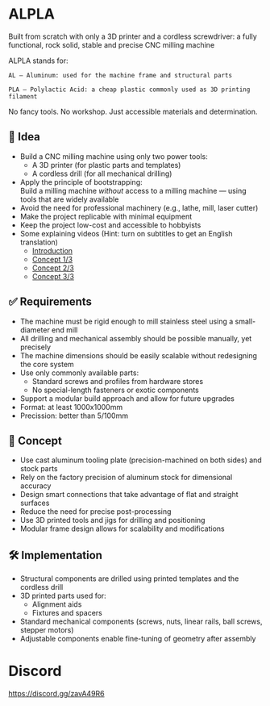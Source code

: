 # ALPLA
Built from scratch with only a 3D printer and a cordless screwdriver: a fully functional, rock solid, stable and precise CNC milling machine 

ALPLA stands for:

    AL – Aluminum: used for the machine frame and structural parts

    PLA – Polylactic Acid: a cheap plastic commonly used as 3D printing filament

No fancy tools. No workshop. Just accessible materials and determination.

## 🧠 Idea

- Build a CNC milling machine using only two power tools:
  - A 3D printer (for plastic parts and templates)
  - A cordless drill (for all mechanical drilling)
- Apply the principle of bootstrapping:  
  Build a milling machine *without* access to a milling machine — using tools that are widely available
- Avoid the need for professional machinery (e.g., lathe, mill, laser cutter)
- Make the project replicable with minimal equipment
- Keep the project low-cost and accessible to hobbyists
- Some explaining videos (Hint: turn on subtitles to get an English translation)
  - [Introduction](https://www.youtube.com/watch?v=ccMmWTHgV-c)
  - [Concept 1/3](https://www.youtube.com/watch?v=HYiIF2NWXts)
  - [Concept 2/3](https://www.youtube.com/watch?v=pyVtN6UW3Ig)
  - [Concept 3/3](https://www.youtube.com/watch?v=PV8uysdlaH8)


## ✅ Requirements

- The machine must be rigid enough to mill stainless steel using a small-diameter end mill
- All drilling and mechanical assembly should be possible manually, yet precisely
- The machine dimensions should be easily scalable without redesigning the core system
- Use only commonly available parts:
  - Standard screws and profiles from hardware stores
  - No special-length fasteners or exotic components
- Support a modular build approach and allow for future upgrades
- Format: at least 1000x1000mm
- Precission: better than 5/100mm

## 🧩 Concept

- Use cast aluminum tooling plate (precision-machined on both sides) and stock parts
- Rely on the factory precision of aluminum stock for dimensional accuracy
- Design smart connections that take advantage of flat and straight surfaces
- Reduce the need for precise post-processing
- Use 3D printed tools and jigs for drilling and positioning
- Modular frame design allows for scalability and modifications

## 🛠️ Implementation

- Structural components are drilled using printed templates and the cordless drill
- 3D printed parts used for:
  - Alignment aids
  - Fixtures and spacers
- Standard mechanical components (screws, nuts, linear rails, ball screws, stepper motors)
- Adjustable components enable fine-tuning of geometry after assembly


# Discord
  https://discord.gg/zavA49R6
